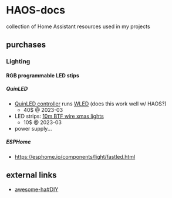 # HAOS-docs
collection of Home Assistant resources used in my projects

## purchases
### Lighting
#### RGB programmable LED stips
##### QuinLED
* [QuinLED controller](https://shop.allnetchina.cn/collections/quinled/products/quinled-dig-quad-v3-digital-led-controller-new-improved-release?variant=39475881738342) runs [WLED](https://github.com/Aircoookie/WLED) (does this work well w/ HAOS?)
  * 40$ @ 2023-03
* LED strips: [10m BTF wire xmas lights](https://www.aliexpress.us/item/2251832520933634.html?aff_fcid=5d8a3d1594b1472c964c5510abe9d8ac-1668182273316-00479-_AVdrsP&tt=CPS_NORMAL&aff_fsk=_AVdrsP&afSmartRedirect=y&aff_fcid=81ac04141cf0435497d7ea783e1f942a-1680055161185-01219-_Dekhc9v&tt=CPS_NORMAL&aff_fsk=_Dekhc9v&aff_platform=portals-tool&sk=_Dekhc9v&aff_trace_key=81ac04141cf0435497d7ea783e1f942a-1680055161185-01219-_Dekhc9v&terminal_id=323a910e04a04da786186977c3540b74&afSmartRedirect=y&gatewayAdapt=glo2usa4itemAdapt&_randl_shipto=US)
  * 10$ @ 2023-03
* power supply...
  
##### ESPHome
* https://esphome.io/components/light/fastled.html

## external links
* [awesome-ha#DIY](https://www.awesome-ha.com/#diy)
